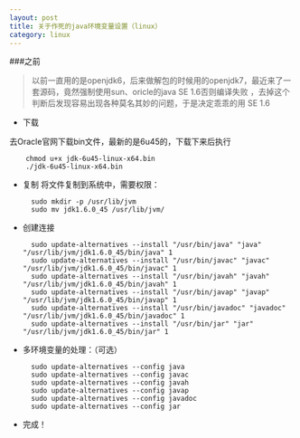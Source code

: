 ```yaml
---
layout: post
title: 关于作死的java环境变量设置（linux）
category: linux
---
```


###之前

> 以前一直用的是openjdk6，后来做解包的时候用的openjdk7，最近来了一套源码，竟然强制使用sun、oricle的java SE 1.6否则编译失败 ，去掉这个判断后发现容易出现各种莫名其妙的问题，于是决定乖乖的用 SE 1.6

+ 下载

去Oracle官网下载bin文件，最新的是6u45的，下载下来后执行

		chmod u+x jdk-6u45-linux-x64.bin
		./jdk-6u45-linux-x64.bin

+ 复制
将文件复制到系统中，需要权限：

		sudo mkdir -p /usr/lib/jvm
		sudo mv jdk1.6.0_45 /usr/lib/jvm/

+ 创建连接

		sudo update-alternatives --install "/usr/bin/java" "java" "/usr/lib/jvm/jdk1.6.0_45/bin/java" 1
		sudo update-alternatives --install "/usr/bin/javac" "javac" "/usr/lib/jvm/jdk1.6.0_45/bin/javac" 1
		sudo update-alternatives --install "/usr/bin/javah" "javah" "/usr/lib/jvm/jdk1.6.0_45/bin/javah" 1
		sudo update-alternatives --install "/usr/bin/javap" "javap" "/usr/lib/jvm/jdk1.6.0_45/bin/javap" 1
		sudo update-alternatives --install "/usr/bin/javadoc" "javadoc" "/usr/lib/jvm/jdk1.6.0_45/bin/javadoc" 1
		sudo update-alternatives --install "/usr/bin/jar" "jar" "/usr/lib/jvm/jdk1.6.0_45/bin/jar" 1

+ 多环境变量的处理：（可选）

		sudo update-alternatives --config java
		sudo update-alternatives --config javac
		sudo update-alternatives --config javah
		sudo update-alternatives --config javap
		sudo update-alternatives --config javadoc
		sudo update-alternatives --config jar

+ 完成！
